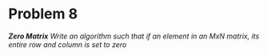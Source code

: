 # Problem 8
_**Zero Matrix** Write an algorithm such that if an element in an MxN matrix, its entire row and column is set to zero_

